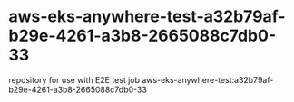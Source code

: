 # aws-eks-anywhere-test-a32b79af-b29e-4261-a3b8-2665088c7db0-33
repository for use with E2E test job aws-eks-anywhere-test:a32b79af-b29e-4261-a3b8-2665088c7db0-33
